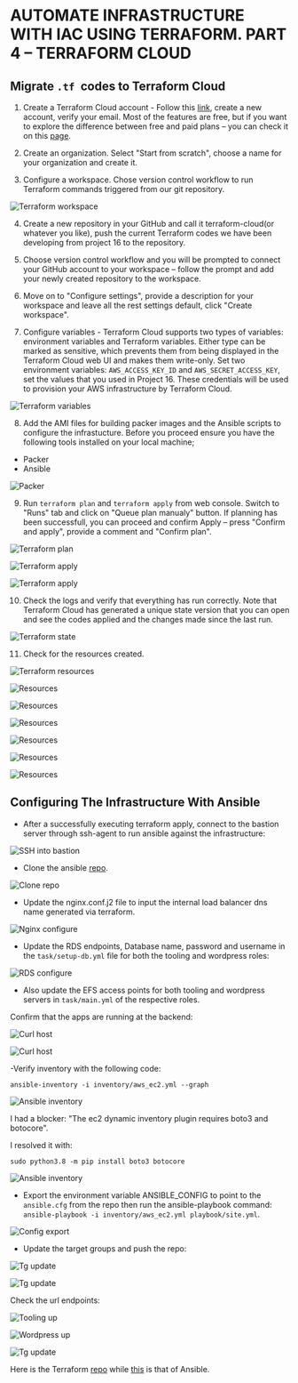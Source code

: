 # AUTOMATE INFRASTRUCTURE WITH IAC USING TERRAFORM. PART 4 – TERRAFORM CLOUD

## Migrate `.tf `codes to Terraform Cloud

1. Create a Terraform Cloud account - Follow this [link](https://app.terraform.io/public/signup/account), create a new account, verify your email. Most of the features are free, but if you want to explore the difference between free and paid plans – you can check it on this [page](https://www.hashicorp.com/products/terraform/pricing).

2. Create an organization. Select "Start from scratch", choose a name for your organization and create it.

3. Configure a workspace. Chose version control workflow to run Terraform commands triggered from our git repository.


![Terraform workspace](./media/tfworkspace.png)

4. Create a new repository in your GitHub and call it terraform-cloud(or whatever you like), push the current Terraform codes we have been developing from project 16 to the repository.

5. Choose version control workflow and you will be prompted to connect your GitHub account to your workspace – follow the prompt and add your newly created repository to the workspace.

6. Move on to "Configure settings", provide a description for your workspace and leave all the rest settings default, click "Create workspace".

7. Configure variables - Terraform Cloud supports two types of variables: environment variables and Terraform variables. Either type can be marked as sensitive, which prevents them from being displayed in the Terraform Cloud web UI and makes them write-only. Set two environment variables: `AWS_ACCESS_KEY_ID` and `AWS_SECRET_ACCESS_KEY`, set the values that you used in Project 16. These credentials will be used to provision your AWS infrastructure by Terraform Cloud.


![Terraform variables](./media/tfvariables.png)

8. Add the AMI files for building packer images and the Ansible scripts to configure the infrastucture. Before you proceed ensure you have the following tools installed on your local machine;

- Packer
- Ansible

![Packer](./media/packer.png)


9. Run `terraform plan` and `terraform apply` from web console. Switch to "Runs" tab and click on "Queue plan manualy" button. If planning has been successfull, you can proceed and confirm Apply – press "Confirm and apply", provide a comment and "Confirm plan".


![Terraform plan](./media/tfplan.png)

![Terraform apply](./media/tfapply.png)

![Terraform apply](./media/tfapply2.png)

10. Check the logs and verify that everything has run correctly. Note that Terraform Cloud has generated a unique state version that you can open and see the codes applied and the changes made since the last run.


![Terraform state](./media/tfstates.png)


11. Check for the resources created. 

![Terraform resources](./media/resources.png)

![Resources](./media/ec2.png)

![Resources](./media/efs.png)

![Resources](./media/rds.png)

![Resources](./media/asg.png)

![Resources](./media/tg.png)

![Resources](./media/route53.png)

## Configuring The Infrastructure With Ansible

- After a successfully executing terraform apply, connect to the bastion server through ssh-agent to run ansible against the infrastructure:

![SSH into bastion](./media/bastionssh.png)

- Clone the ansible [repo](https://gitlab.com/enyioma/ansible-deploy-pbl-19.git).

![Clone repo](./media/ansiclone.png)

- Update the nginx.conf.j2 file to input the internal load balancer dns name generated via terraform. 

![Nginx configure](./media/nginxconf.png)


- Update the RDS endpoints, Database name, password and username in the `task/setup-db.yml` file for both the tooling and wordpress roles:


![RDS configure](./media/rdsconfig.png)



- Also update the EFS access points for both tooling and wordpress servers in `task/main.yml` of the respective roles.


Confirm that the apps are running at the backend:


![Curl host](./media/curlhost.png)


![Curl host](./media/curlhost3.png)


-Verify inventory with the following code:

```
ansible-inventory -i inventory/aws_ec2.yml --graph
```

![Ansible inventory](./media/ansierror.png)

I had a blocker: "The ec2 dynamic inventory plugin requires boto3 and botocore".

I resolved it with:

```
sudo python3.8 -m pip install boto3 botocore
```

![Ansible inventory](./media/ansigraph.png)


- Export the environment variable ANSIBLE_CONFIG to point to the `ansible.cfg` from the repo then run the ansible-playbook command: `ansible-playbook -i inventory/aws_ec2.yml playbook/site.yml`.


![Config export](./media/ansiexport.png)


- Update the target groups and push the repo:


![Tg update](./media/cicd.png)


![Tg update](./media/tgmodification.png)


Check the url endpoints:


![Tooling up](./media/toolingup.png)

![Wordpress up](./media/wordpressup.png)

![Tg update](./media/wordpressup2.png)


Here is the Terraform [repo](https://gitlab.com/enyioma/terraform-project18.git) while [this](https://gitlab.com/enyioma/ansible-deploy-pbl-19.git) is that of Ansible.